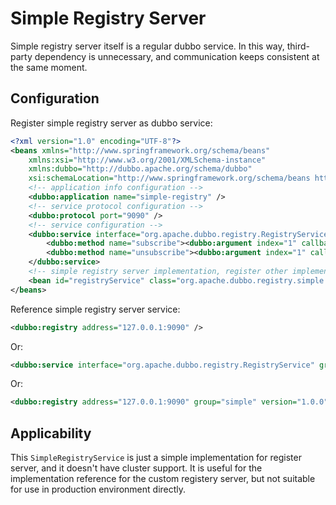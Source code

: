 # Simple Registry Server

Simple registry server itself is a regular dubbo service. In this way, third-party dependency is unnecessary, and communication keeps consistent at the same moment.

## Configuration

Register simple registry server as dubbo service:

```xml
<?xml version="1.0" encoding="UTF-8"?>
<beans xmlns="http://www.springframework.org/schema/beans"
    xmlns:xsi="http://www.w3.org/2001/XMLSchema-instance"
    xmlns:dubbo="http://dubbo.apache.org/schema/dubbo"
    xsi:schemaLocation="http://www.springframework.org/schema/beans http://www.springframework.org/schema/beans/spring-beans-4.3.xsd http://dubbo.apache.org/schema/dubbo http://dubbo.apache.org/schema/dubbo/dubbo.xsd">
    <!-- application info configuration -->
    <dubbo:application name="simple-registry" />
    <!-- service protocol configuration -->
    <dubbo:protocol port="9090" />
    <!-- service configuration -->
    <dubbo:service interface="org.apache.dubbo.registry.RegistryService" ref="registryService" registry="N/A" ondisconnect="disconnect" callbacks="1000">
        <dubbo:method name="subscribe"><dubbo:argument index="1" callback="true" /></dubbo:method>
        <dubbo:method name="unsubscribe"><dubbo:argument index="1" callback="false" /></dubbo:method>
    </dubbo:service>
    <!-- simple registry server implementation, register other implementation if cluster ability is a requirement-->
    <bean id="registryService" class="org.apache.dubbo.registry.simple.SimpleRegistryService" />
</beans>
```

Reference simple registry server service:

```xml
<dubbo:registry address="127.0.0.1:9090" />
```

Or:

```xml
<dubbo:service interface="org.apache.dubbo.registry.RegistryService" group="simple" version="1.0.0" ... >
```

Or:

```xml
<dubbo:registry address="127.0.0.1:9090" group="simple" version="1.0.0" />
```

## Applicability

This `SimpleRegistryService` is just a simple implementation for register server, and it doesn't have cluster support. It is useful for the implementation reference for the custom registery server, but not suitable for use in production environment directly.
